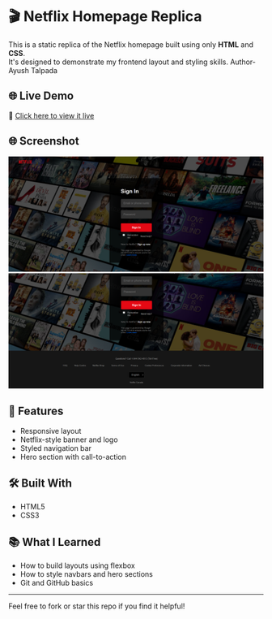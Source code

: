 

# 🎬 Netflix Homepage Replica

This is a static replica of the Netflix homepage built using only **HTML** and **CSS**.  
It's designed to demonstrate my frontend layout and styling skills.
Author-Ayush Talpada

## 🌐 Live Demo

🔗 [Click here to view it live](https://ayush-24063.github.io/netflix-homepage-replica/)


## 🌐 Screenshot

![Website Screenshot](SS1.png)
![Website Screenshot](SS2.png)

## 📁 Features

- Responsive layout
- Netflix-style banner and logo
- Styled navigation bar
- Hero section with call-to-action

## 🛠️ Built With

- HTML5
- CSS3

## 📚 What I Learned

- How to build layouts using flexbox
- How to style navbars and hero sections
- Git and GitHub basics

---

Feel free to fork or star this repo if you find it helpful!
